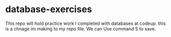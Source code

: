 # database-exercises
This repo will hold practice work I completed with databases at codeup.
this is a chnage im making to my repo file.
We can Use command S to save.
